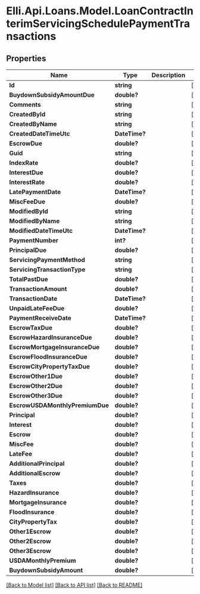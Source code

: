 # Elli.Api.Loans.Model.LoanContractInterimServicingSchedulePaymentTransactions
## Properties

Name | Type | Description | Notes
------------ | ------------- | ------------- | -------------
**Id** | **string** |  | [optional] 
**BuydownSubsidyAmountDue** | **double?** |  | [optional] 
**Comments** | **string** |  | [optional] 
**CreatedById** | **string** |  | [optional] 
**CreatedByName** | **string** |  | [optional] 
**CreatedDateTimeUtc** | **DateTime?** |  | [optional] 
**EscrowDue** | **double?** |  | [optional] 
**Guid** | **string** |  | [optional] 
**IndexRate** | **double?** |  | [optional] 
**InterestDue** | **double?** |  | [optional] 
**InterestRate** | **double?** |  | [optional] 
**LatePaymentDate** | **DateTime?** |  | [optional] 
**MiscFeeDue** | **double?** |  | [optional] 
**ModifiedById** | **string** |  | [optional] 
**ModifiedByName** | **string** |  | [optional] 
**ModifiedDateTimeUtc** | **DateTime?** |  | [optional] 
**PaymentNumber** | **int?** |  | [optional] 
**PrincipalDue** | **double?** |  | [optional] 
**ServicingPaymentMethod** | **string** |  | [optional] 
**ServicingTransactionType** | **string** |  | [optional] 
**TotalPastDue** | **double?** |  | [optional] 
**TransactionAmount** | **double?** |  | [optional] 
**TransactionDate** | **DateTime?** |  | [optional] 
**UnpaidLateFeeDue** | **double?** |  | [optional] 
**PaymentReceiveDate** | **DateTime?** |  | [optional] 
**EscrowTaxDue** | **double?** |  | [optional] 
**EscrowHazardInsuranceDue** | **double?** |  | [optional] 
**EscrowMortgageInsuranceDue** | **double?** |  | [optional] 
**EscrowFloodInsuranceDue** | **double?** |  | [optional] 
**EscrowCityPropertyTaxDue** | **double?** |  | [optional] 
**EscrowOther1Due** | **double?** |  | [optional] 
**EscrowOther2Due** | **double?** |  | [optional] 
**EscrowOther3Due** | **double?** |  | [optional] 
**EscrowUSDAMonthlyPremiumDue** | **double?** |  | [optional] 
**Principal** | **double?** |  | [optional] 
**Interest** | **double?** |  | [optional] 
**Escrow** | **double?** |  | [optional] 
**MiscFee** | **double?** |  | [optional] 
**LateFee** | **double?** |  | [optional] 
**AdditionalPrincipal** | **double?** |  | [optional] 
**AdditionalEscrow** | **double?** |  | [optional] 
**Taxes** | **double?** |  | [optional] 
**HazardInsurance** | **double?** |  | [optional] 
**MortgageInsurance** | **double?** |  | [optional] 
**FloodInsurance** | **double?** |  | [optional] 
**CityPropertyTax** | **double?** |  | [optional] 
**Other1Escrow** | **double?** |  | [optional] 
**Other2Escrow** | **double?** |  | [optional] 
**Other3Escrow** | **double?** |  | [optional] 
**USDAMonthlyPremium** | **double?** |  | [optional] 
**BuydownSubsidyAmount** | **double?** |  | [optional] 

[[Back to Model list]](../README.md#documentation-for-models) [[Back to API list]](../README.md#documentation-for-api-endpoints) [[Back to README]](../README.md)

